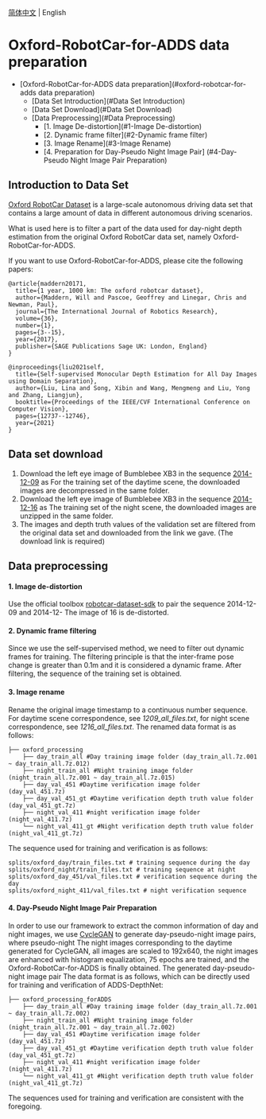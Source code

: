 [简体中文](../../zh-CN/dataset/Oxford_RobotCar.md) | English

# Oxford-RobotCar-for-ADDS data preparation

- [Oxford-RobotCar-for-ADDS data preparation](#oxford-robotcar-for-adds data preparation)
  - [Data Set Introduction](#Data Set Introduction)
  - [Data Set Download](#Data Set Download)
  - [Data Preprocessing](#Data Preprocessing)
      - [1. Image De-distortion](#1-Image De-distortion)
      - [2. Dynamic frame filter](#2-Dynamic frame filter)
      - [3. Image Rename](#3-Image Rename)
      - [4. Preparation for Day-Pseudo Night Image Pair] (#4-Day-Pseudo Night Image Pair Preparation)


## Introduction to Data Set

[Oxford RobotCar Dataset](https://robotcar-dataset.robots.ox.ac.uk/) is a large-scale autonomous driving data set that contains a large amount of data in different autonomous driving scenarios.

What is used here is to filter a part of the data used for day-night depth estimation from the original Oxford RobotCar data set, namely Oxford-RobotCar-for-ADDS.

If you want to use Oxford-RobotCar-for-ADDS, please cite the following papers:
```
@article{maddern20171,
  title={1 year, 1000 km: The oxford robotcar dataset},
  author={Maddern, Will and Pascoe, Geoffrey and Linegar, Chris and Newman, Paul},
  journal={The International Journal of Robotics Research},
  volume={36},
  number={1},
  pages={3--15},
  year={2017},
  publisher={SAGE Publications Sage UK: London, England}
}
```
```
@inproceedings{liu2021self,
  title={Self-supervised Monocular Depth Estimation for All Day Images using Domain Separation},
  author={Liu, Lina and Song, Xibin and Wang, Mengmeng and Liu, Yong and Zhang, Liangjun},
  booktitle={Proceedings of the IEEE/CVF International Conference on Computer Vision},
  pages={12737--12746},
  year={2021}
}
```

## Data set download

1. Download the left eye image of Bumblebee XB3 in the sequence [2014-12-09](https://robotcar-dataset.robots.ox.ac.uk/datasets/2014-12-09-13-21-02/) as For the training set of the daytime scene, the downloaded images are decompressed in the same folder.
2. Download the left eye image of Bumblebee XB3 in the sequence [2014-12-16](https://robotcar-dataset.robots.ox.ac.uk/datasets/2014-12-16-18-44-24/) as The training set of the night scene, the downloaded images are unzipped in the same folder.
3. The images and depth truth values ​​of the validation set are filtered from the original data set and downloaded from the link we gave. (The download link is required)


## Data preprocessing

#### 1. Image de-distortion

Use the official toolbox [robotcar-dataset-sdk](https://github.com/ori-mrg/robotcar-dataset-sdk/tree/master/python) to pair the sequence 2014-12-09 and 2014-12- The image of 16 is de-distorted.


#### 2. Dynamic frame filtering

Since we use the self-supervised method, we need to filter out dynamic frames for training. The filtering principle is that the inter-frame pose change is greater than 0.1m and it is considered a dynamic frame. After filtering, the sequence of the training set is obtained.


#### 3. Image rename

Rename the original image timestamp to a continuous number sequence. For daytime scene correspondence, see *1209_all_files.txt*, for night scene correspondence, see *1216_all_files.txt*. The renamed data format is as follows:
```
├── oxford_processing
    ├── day_train_all #Day training image folder (day_train_all.7z.001 ~ day_train_all.7z.012)
    ├── night_train_all #Night training image folder (night_train_all.7z.001 ~ day_train_all.7z.015)
    ├── day_val_451 #Daytime verification image folder (day_val_451.7z)
    ├── day_val_451_gt #Daytime verification depth truth value folder (day_val_451_gt.7z)
    ├── night_val_411 #night verification image folder (night_val_411.7z)
    └── night_val_411_gt #Night verification depth truth value folder (night_val_411_gt.7z)
```

The sequence used for training and verification is as follows:

```
splits/oxford_day/train_files.txt # training sequence during the day
splits/oxford_night/train_files.txt # training sequence at night
splits/oxford_day_451/val_files.txt # verification sequence during the day
splits/oxford_night_411/val_files.txt # night verification sequence
```

#### 4. Day-Pseudo Night Image Pair Preparation

In order to use our framework to extract the common information of day and night images, we use [CycleGAN](https://github.com/junyanz/pytorch-CycleGAN-and-pix2pix) to generate day-pseudo-night image pairs, where pseudo-night The night images corresponding to the daytime generated for CycleGAN, all images are scaled to 192x640, the night images are enhanced with histogram equalization, 75 epochs are trained, and the Oxford-RobotCar-for-ADDS is finally obtained. The generated day-pseudo-night image pair The data format is as follows, which can be directly used for training and verification of ADDS-DepthNet:
```
├── oxford_processing_forADDS
    ├── day_train_all #Day training image folder (day_train_all.7z.001 ~ day_train_all.7z.002)
    ├── night_train_all #Night training image folder (night_train_all.7z.001 ~ day_train_all.7z.002)
    ├── day_val_451 #Daytime verification image folder (day_val_451.7z)
    ├── day_val_451_gt #Daytime verification depth truth value folder (day_val_451_gt.7z)
    ├── night_val_411 #night verification image folder (night_val_411.7z)
    └── night_val_411_gt #Night verification depth truth value folder (night_val_411_gt.7z)
```

The sequences used for training and verification are consistent with the foregoing.
